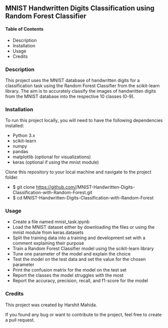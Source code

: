 ## MNIST Handwritten Digits Classification using Random Forest Classifier

#### Table of Contents
- Description
- Installation
- Usage
- Credits

### Description
This project uses the MNIST database of handwritten digits for a classification task using the Random Forest Classifier from the scikit-learn library. The aim is to accurately classify the images of handwritten digits from the MNIST database into the respective 10 classes (0-9).

### Installation
To run this project locally, you will need to have the following dependencies installed:

- Python 3.x
- scikit-learn
- numpy
- pandas
- matplotlib (optional for visualizations)
- keras (optional if using the mnist module)

Clone this repository to your local machine and navigate to the project folder.
- $ git clone https://github.com/<your-username>/MNIST-Handwritten-Digits-Classification-with-Random-Forest.git
- $ cd MNIST-Handwritten-Digits-Classification-with-Random-Forest

### Usage
- Create a file named mnist_task.ipynb
- Load the MNIST dataset either by downloading the files or using the mnist module from keras.datasets
- Split the training data into a training and development set with a comment explaining their purpose
- Train a Random Forest Classifier model using the scikit-learn library
- Tune one parameter of the model and explain the choice
- Test the model on the test data and set the value for the chosen parameter
- Print the confusion matrix for the model on the test set
- Report the classes the model struggles with the most
- Report the accuracy, precision, recall, and f1-score for the model
### Credits
This project was created by Harshit Mahida.

If you found any bug or want to contribute to the project, feel free to create a pull request.
